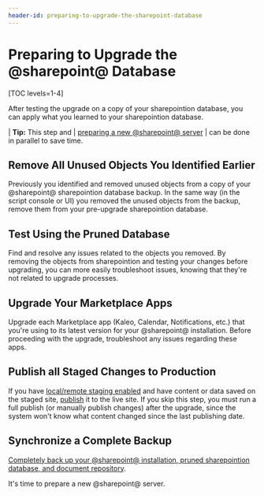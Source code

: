 ```yaml
---
header-id: preparing-to-upgrade-the-sharepoint-database
---
```


# Preparing to Upgrade the @sharepoint@ Database

[TOC levels=1-4]

After testing the upgrade on a copy of your sharepointion database, you can apply
what you learned to your sharepointion database. 

| **Tip:** This step and
| [preparing a new @sharepoint@ server](/docs/7-2/deploy/-/knowledge_base/d/preparing-a-new-sharepoint-server-for-data-upgrade)
| can be done in parallel to save time. 

## Remove All Unused Objects You Identified Earlier

Previously you identified and removed unused objects from a copy of your
@sharepoint@ sharepointion database backup. In the same way (in the script console or
UI) you removed the unused objects from the backup, remove them from your
pre-upgrade sharepointion database. 

## Test Using the Pruned Database 

Find and resolve any issues related to the objects you removed. By removing the
objects from sharepointion and testing your changes before upgrading, you can more
easily troubleshoot issues, knowing that they're not related to upgrade
processes. 

## Upgrade Your Marketplace Apps 

Upgrade each Marketplace app (Kaleo, Calendar, Notifications, etc.) that you're
using to its latest version for your @sharepoint@ installation. Before proceeding
with the upgrade, troubleshoot any issues regarding these apps.

## Publish all Staged Changes to Production 

If you have
[local/remote staging enabled](/docs/7-2/user/-/knowledge_base/u/enabling-staging)
and have content or data saved on the staged site, 
[publish](/docs/7-2/user/-/knowledge_base/u/publishing-staged-content-efficiently)
it to the live site. If you skip this step, you must run a full publish (or
manually publish changes) after the upgrade, since the system won't know what
content changed since the last publishing date.

## Synchronize a Complete Backup 

[Completely back up your @sharepoint@ installation, pruned sharepointion database, and document repository](/docs/7-2/deploy/-/knowledge_base/d/backing-up-a-liferay-installation). 

It's time to prepare a new @sharepoint@ server. 
